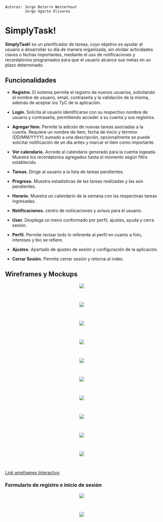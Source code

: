 <!-- Proyecto en desarrollo, las funcionalidades pueden sufrir modificaciones en las distintas versiones -->

    Autores: Jorge Botarro Westerhout
             Jorge Ugarte Olivares



# SimplyTask!

**SimplyTask!** es un planificador de tareas, cuyo objetivo es ayudar al usuario a desarrollar su día de manera organizada, sin olvidar actividades claves o fechas importantes, mediante el uso de notificaciones y recordatorios programados para que el usuario alcance sus metas en un plazo determinado.

## **Funcionalidades**

* **Registro.** El sistema permite el registro de nuevos usuarios, solicitando el nombre de usuario, email, contraseña y la validación de la misma, además de aceptar los TyC de la aplicación.

* **Login.** Solicita al usuario identificarse con su respectivo nombre de usuario y contraseña, permitiendo acceder a su cuenta y sus registros.

* **Agregar Item.** Permite la adición de nuevas tareas asociadas a la cuenta. Requiere un nombre de item, fecha de inicio y término (DD/MM/YYYY) sumado a una descripción, opcionalmente se puede solicitar notificación de un dia antes y marcar el item como importante.

* **Ver calendario.** Accede al calendario generado para la cuenta logeada. Muestra los recordatorios agregados hasta el momento según filtro establecido.

* **Tareas.** Dirige al usuario a la lista de tareas pendientes.

* **Progreso.** Muestra estadisticas de las tareas realizadas y las aún pendientes. <!-- in progress-->

* **Horario.** Muestra un calendario de la semana con las respectivas tareas ingresadas.

* **Notificaciones.** centro de notiicaciones y avisos para el usuario. <!-- in progress-->

* **User.** Desplega un menú conformado por perfil, ajustes, ayuda y cerra sesión. <!-- in progress-->

* **Perfil.** Permite revisar todo lo referente al perfil en cuanto a foto, intereses y bio se refiere. <!-- in progress-->

* **Ajustes.** Apartado de ajustes de sesión y configuración de la aplicación. <!-- in progress-->

* **Cerrar Sesión.** Permite cerrar sesión y retorna al index. <!-- in progress-->

## **Wireframes y Mockups**

<p align="center">
    <img src="img/Ss/w1.png">
</p>
<br/>
<p align="center">
    <img src="img/Ss/w1_1.png">
</p>
<br/>

<p align="center">
    <img src="img/Ss/w2.png">
</p>
<br/>

<p align="center">
    <img src="img/Ss/w3.png">
</p>
<br/>

<p align="center">
    <img src="img/Ss/w4.png">
</p>
<br/>

<p align="center">
    <img src="img/Ss/w5.png">
</p>
<br/>

<p align="center">
    <img src="img/Ss/w6.png">
</p>
<br/>

<p align="center">
    <img src="img/Ss/w7.png">
</p>
<br/>

<p align="center">
    <img src="img/Ss/w8.png">
</p>
<br/>

<p align="center">
    <img src="img/Ss/w9.png">
</p>
<br/>


<a class="url" href="https://app.uizard.io/p/80e8dc77"> Link wireframes Interactivo</a>
<br/>
### **Formulario de registro e inicio de sesión**

<p align="center">
    <img src="img/Ss/registro.png">
</p>
<br/>
<p align="center">
    <img src="img/Ss/login.png">
</p>
<br/>
